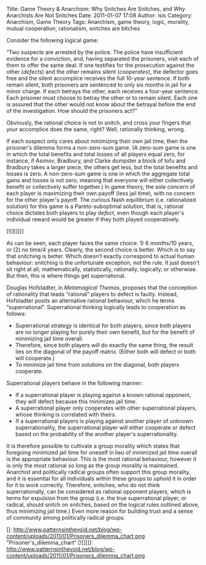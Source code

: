 Title: Game Theory & Anarchism: Why Snitches Are Snitches, and Why Anarchists Are Not Snitches
Date: 2011-01-07 17:08
Author: isis
Category: Anarchism, Game Theory
Tags: Anarchism, game theory, logic, morality, mutual cooperation, rationalism, snitches are bitches

Consider the following logical game:

“Two suspects are arrested by the police. The police have insufficient
evidence for a conviction, and, having separated the prisoners, visit
each of them to offer the same deal. If one testifies for the
prosecution against the other (*defects*) and the other remains silent
(*cooperates*), the defector goes free and the silent accomplice
receives the full 10-year sentence. If both remain silent, both
prisoners are sentenced to only six months in jail for a minor charge.
If each betrays the other, each receives a four-year sentence. Each
prisoner must choose to betray the other or to remain silent. Each one
is assured that the other would not know about the betrayal before the
end of the investigation. How should the prisoners act?”

Obviously, the rational choice is not to snitch, and cross your fingers
that your accomplice does the same, right? Well, rationally thinking,
wrong.

If each suspect only cares about minimizing their own jail time, then
the prisoner's dilemma forms a non-zero-sum game. (A zero-sum game is
one in which the total benefits and total losses of all players equal
zero, for instance, if Asimov, Bradbury, and Clarke dumpster a block of
tofu and Bradbury takes a larger piece, the others get less, but the
total benefits and losses is zero. A non-zero-sum game is one in which
the aggregate total gains and losses is not zero, meaning that everyone
will either collectively benefit or collectively suffer together.) In
game theory, the sole concern of each player is maximizing their own
payoff (less jail time), with no concern for the other player's payoff.
The curious Nash equilibrium (i.e. rationalized solution) for this game
is a Pareto-suboptimal solution, that is, rational choice dictates both
players to play *defect*, even though each player's individual reward
would be greater if they both played cooperatively.

[![][]][]

As can be seen, each player faces the same choice: 1) 6 months/10 years,
or (2) no time/4 years. Clearly, the second choice is better. Which is
to say that snitching is better. Which doesn't exactly correspond to
actual human behaviour: snitching is the unfortunate exception, not the
rule. It just doesn't sit right at all, mathematically, statistically,
rationally, logically, or otherwise. But then, this is where things get
superrational.

Douglas Hofstadter, in *Metamagical Themas*, proposes that the
conception of rationality that leads “rational” players to defect is
faulty. Instead, Hofstadter posits an alternative rational behaviour,
which he terms “superrational”. Superrational thinking logically leads
to cooperation as follows:

-   Superrational strategy is identical for both players, since both
    players are no longer playing for purely their own benefit, but for
    the benefit of minimizing jail time overall.
-   Therefore, since both players will do exactly the same thing, the
    result lies on the diagonal of the payoff matrix. (Either both will
    defect or both will cooperate.)
-   To minimize jail time from solutions on the diagonal, both players
    cooperate.

Superrational players behave in the following manner:

-   If a superrational player is playing against a known rational
    opponent, they will defect because this minimizes jail time.
-   A superrational player only cooperates with other superrational
    players, whose thinking is correlated with theirs.
-   If a superrational players is playing against another player of
    unknown superrationality, the superrational player will either
    cooperate or defect based on the probability of the another player's
    superrationality.

It is therefore possible to cultivate a group morality which states that
foregoing minimized jail time for oneself in lieu of minimized jail time
overall is the appropriate behaviour. This is the most rational
behaviour, however it is only the most rational so long as the group
morality is maintained. Anarchist and politically radical groups often
support this group morality, and it is essential for all individuals
within these groups to uphold it in order for it to work correctly.
Therefore, snitches, who do not think superrationally, can be considered
as rational opponent players, which is terms for expulsion from the
group (i.e. the true superrational player, or radical, should snitch on
snitches, based on the logical rules outlined above, thus minimizing
jail time.) Even more reason for building trust and a sense of community
among politically radical groups.

  []: http://www.patternsinthevoid.net/blog/wp-content/uploads/2011/01/Prisoners_dilemma_chart.png
    "Prisoner's_dilemma_chart"
  [![][]]: http://www.patternsinthevoid.net/blog/wp-content/uploads/2011/01/Prisoners_dilemma_chart.png
